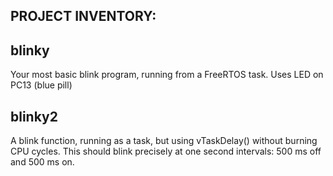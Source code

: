 PROJECT INVENTORY:
------------------

blinky
------

Your most basic blink program, running from a FreeRTOS task.
Uses LED on PC13 (blue pill)

blinky2
-------
A blink function, running as a task, but using vTaskDelay()
without burning CPU cycles. This should blink precisely
at one second intervals: 500 ms off and 500 ms on.
